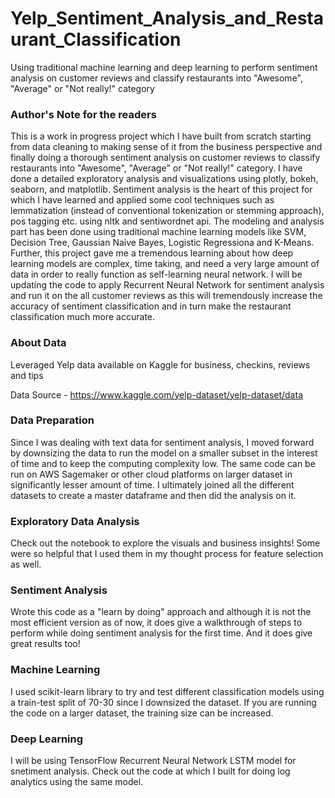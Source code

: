 # Yelp_Sentiment_Analysis_and_Restaurant_Classification
Using traditional machine learning and deep learning to perform sentiment analysis on customer reviews and classify restaurants into "Awesome", "Average" or "Not really!" category

### Author's Note for the readers

This is a work in progress project which I have built from scratch starting from data cleaning to making sense of it from the business perspective and finally doing a thorough sentiment analysis on customer reviews to classify restaurants into "Awesome", "Average" or "Not really!" category. I have done a detailed exploratory analysis and visualizations using plotly, bokeh, seaborn, and matplotlib. Sentiment analysis is the heart of this project for which I have learned and applied some cool techniques such as lemmatization (instead of conventional tokenization or stemming approach), pos tagging etc. using nltk and sentiwordnet api. The modeling and analysis part has been done using traditional machine learning models like SVM, Decision Tree, Gaussian Naive Bayes, Logistic Regressiona and K-Means. Further, this project gave me a tremendous learning about how deep learning models are complex, time taking, and need a very large amount of data in order to really function as self-learning neural network. I will be updating the code to apply Recurrent Neural Network for sentiment analysis and run it on the all customer reviews as this will tremendously increase the accuracy of sentiment classification and in turn make the restaurant classification much more accurate.

### About Data

Leveraged Yelp data available on Kaggle for business, checkins, reviews and tips

Data Source - https://www.kaggle.com/yelp-dataset/yelp-dataset/data

### Data Preparation

Since I was dealing with text data for sentiment analysis, I moved forward by downsizing the data to run the model on a smaller subset in the interest of time and to keep the computing complexity low. The same code can be run on AWS Sagemaker or other cloud platforms on larger dataset in significantly lesser amount of time. I ultimately joined all the different datasets to create a master dataframe and then did the analysis on it.

### Exploratory Data Analysis

Check out the notebook to explore the visuals and business insights! Some were so helpful that I used them in my thought process for feature selection as well.

### Sentiment Analysis

Wrote this code as a "learn by doing" approach and although it is not the most efficient version as of now, it does give a walkthrough of steps to perform while doing sentiment analysis for the first time. And it does give great results too!

### Machine Learning

I used scikit-learn library to try and test different classification models using a train-test split of 70-30 since I downsized the dataset. If you are running the code on a larger dataset, the training size can be increased.

### Deep Learning

I will be using TensorFlow Recurrent Neural Network LSTM model for snetiment analysis. Check out the code at which I built for doing log analytics using the same model.

